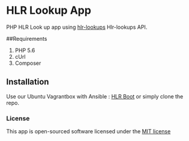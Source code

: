 # HLR Lookup App

PHP HLR Look up app using [hlr-lookups](https://www.hlr-lookups.com/) Hlr-lookups API.

##Requirements

1. PHP 5.6
2. cUrl
3. Composer

## Installation
 Use our Ubuntu Vagrantbox with Ansible : [HLR Boot](https://bitbucket.org/wrcx/hlr-boot) or simply clone the repo.


### License

This app is open-sourced software licensed under the [MIT license](http://opensource.org/licenses/MIT)